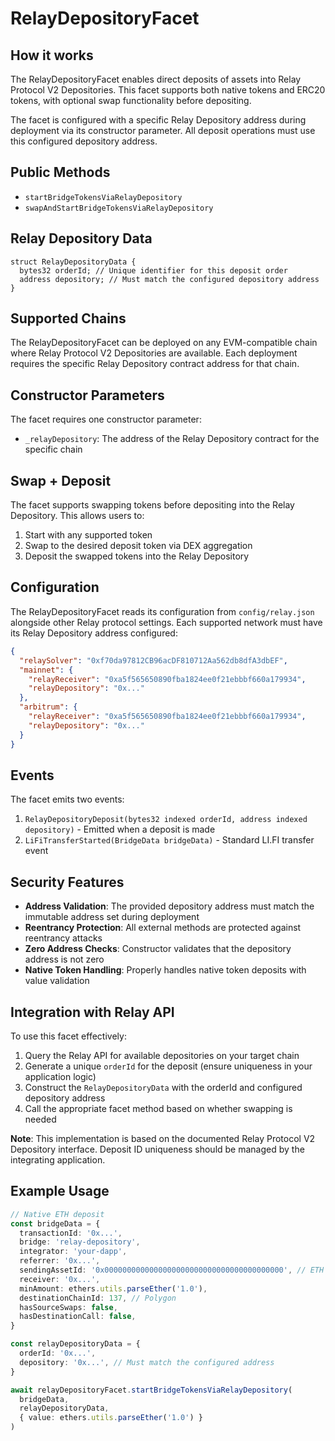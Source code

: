 # RelayDepositoryFacet

## How it works

The RelayDepositoryFacet enables direct deposits of assets into Relay Protocol V2 Depositories. This facet supports both native tokens and ERC20 tokens, with optional swap functionality before depositing.

The facet is configured with a specific Relay Depository address during deployment via its constructor parameter. All deposit operations must use this configured depository address.

## Public Methods

- `startBridgeTokensViaRelayDepository`
- `swapAndStartBridgeTokensViaRelayDepository`

## Relay Depository Data

```solidity
struct RelayDepositoryData {
  bytes32 orderId; // Unique identifier for this deposit order
  address depository; // Must match the configured depository address
}
```

## Supported Chains

The RelayDepositoryFacet can be deployed on any EVM-compatible chain where Relay Protocol V2 Depositories are available. Each deployment requires the specific Relay Depository contract address for that chain.

## Constructor Parameters

The facet requires one constructor parameter:

- `_relayDepository`: The address of the Relay Depository contract for the specific chain

## Swap + Deposit

The facet supports swapping tokens before depositing into the Relay Depository. This allows users to:

1. Start with any supported token
2. Swap to the desired deposit token via DEX aggregation
3. Deposit the swapped tokens into the Relay Depository

## Configuration

The RelayDepositoryFacet reads its configuration from `config/relay.json` alongside other Relay protocol settings. Each supported network must have its Relay Depository address configured:

```json
{
  "relaySolver": "0xf70da97812CB96acDF810712Aa562db8dfA3dbEF",
  "mainnet": {
    "relayReceiver": "0xa5f565650890fba1824ee0f21ebbbf660a179934",
    "relayDepository": "0x..."
  },
  "arbitrum": {
    "relayReceiver": "0xa5f565650890fba1824ee0f21ebbbf660a179934",
    "relayDepository": "0x..."
  }
}
```

## Events

The facet emits two events:

1. `RelayDepositoryDeposit(bytes32 indexed orderId, address indexed depository)` - Emitted when a deposit is made
2. `LiFiTransferStarted(BridgeData bridgeData)` - Standard LI.FI transfer event

## Security Features

- **Address Validation**: The provided depository address must match the immutable address set during deployment
- **Reentrancy Protection**: All external methods are protected against reentrancy attacks
- **Zero Address Checks**: Constructor validates that the depository address is not zero
- **Native Token Handling**: Properly handles native token deposits with value validation

## Integration with Relay API

To use this facet effectively:

1. Query the Relay API for available depositories on your target chain
2. Generate a unique `orderId` for the deposit (ensure uniqueness in your application logic)
3. Construct the `RelayDepositoryData` with the orderId and configured depository address
4. Call the appropriate facet method based on whether swapping is needed

**Note**: This implementation is based on the documented Relay Protocol V2 Depository interface. Deposit ID uniqueness should be managed by the integrating application.

## Example Usage

```typescript
// Native ETH deposit
const bridgeData = {
  transactionId: '0x...',
  bridge: 'relay-depository',
  integrator: 'your-dapp',
  referrer: '0x...',
  sendingAssetId: '0x0000000000000000000000000000000000000000', // ETH
  receiver: '0x...',
  minAmount: ethers.utils.parseEther('1.0'),
  destinationChainId: 137, // Polygon
  hasSourceSwaps: false,
  hasDestinationCall: false,
}

const relayDepositoryData = {
  orderId: '0x...',
  depository: '0x...', // Must match the configured address
}

await relayDepositoryFacet.startBridgeTokensViaRelayDepository(
  bridgeData,
  relayDepositoryData,
  { value: ethers.utils.parseEther('1.0') }
)
```
